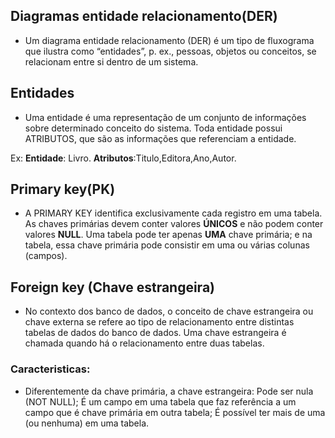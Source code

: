 ## Diagramas entidade relacionamento(DER) ##

* Um diagrama entidade relacionamento (DER) é um tipo de fluxograma que ilustra como “entidades”, p. ex., pessoas, objetos ou conceitos, se relacionam entre si dentro de um sistema.

## Entidades ##

* Uma entidade é uma representação de um conjunto de informações sobre determinado conceito do sistema. Toda entidade possui ATRIBUTOS, que são as informações que referenciam a entidade.

Ex: 
**Entidade**: Livro.
**Atributos**:Titulo,Editora,Ano,Autor.

## Primary key(PK) ##

* A PRIMARY KEY identifica exclusivamente cada registro em uma tabela. As chaves primárias devem conter valores **ÚNICOS** e não podem conter valores **NULL**. Uma tabela pode ter apenas **UMA** chave primária; e na tabela, essa chave primária pode consistir em uma ou várias colunas (campos).


## Foreign key  (Chave estrangeira)

* No contexto dos banco de dados, o conceito de chave estrangeira ou chave externa se refere ao tipo de relacionamento entre distintas tabelas de dados do banco de dados. Uma chave estrangeira é chamada quando há o relacionamento entre duas tabelas.

### Caracteristicas: ###

* Diferentemente da chave primária, a chave estrangeira: Pode ser nula (NOT NULL); É um campo em uma tabela que faz referência a um campo que é chave primária em outra tabela; É possível ter mais de uma (ou nenhuma) em uma tabela.